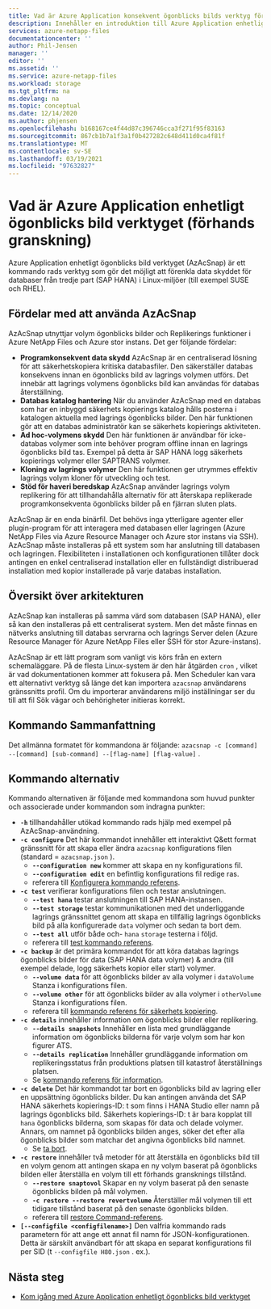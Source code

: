 ```yaml
---
title: Vad är Azure Application konsekvent ögonblicks bilds verktyg för Azure NetApp Files | Microsoft Docs
description: Innehåller en introduktion till Azure Application enhetligt ögonblicks bilds verktyg som du kan använda med Azure NetApp Files.
services: azure-netapp-files
documentationcenter: ''
author: Phil-Jensen
manager: ''
editor: ''
ms.assetid: ''
ms.service: azure-netapp-files
ms.workload: storage
ms.tgt_pltfrm: na
ms.devlang: na
ms.topic: conceptual
ms.date: 12/14/2020
ms.author: phjensen
ms.openlocfilehash: b168167ce4f44d87c396746cca3f271f95f83163
ms.sourcegitcommit: 867cb1b7a1f3a1f0b427282c648d411d0ca4f81f
ms.translationtype: MT
ms.contentlocale: sv-SE
ms.lasthandoff: 03/19/2021
ms.locfileid: "97632827"
---
```

# <a name="what-is-azure-application-consistent-snapshot-tool-preview"></a>Vad är Azure Application enhetligt ögonblicks bild verktyget (förhands granskning)

Azure Application enhetligt ögonblicks bild verktyget (AzAcSnap) är ett kommando rads verktyg som gör det möjligt att förenkla data skyddet för databaser från tredje part (SAP HANA) i Linux-miljöer (till exempel SUSE och RHEL).  

## <a name="benefits-of-using-azacsnap"></a>Fördelar med att använda AzAcSnap

AzAcSnap utnyttjar volym ögonblicks bilder och Replikerings funktioner i Azure NetApp Files och Azure stor instans.  Det ger följande fördelar:

- **Programkonsekvent data skydd** AzAcSnap är en centraliserad lösning för att säkerhetskopiera kritiska databasfiler. Den säkerställer databas konsekvens innan en ögonblicks bild av lagrings volymen utförs. Det innebär att lagrings volymens ögonblicks bild kan användas för databas återställning.
- **Databas katalog hantering** När du använder AzAcSnap med en databas som har en inbyggd säkerhets kopierings katalog hålls posterna i katalogen aktuella med lagrings ögonblicks bilder.  Den här funktionen gör att en databas administratör kan se säkerhets kopierings aktiviteten.
- **Ad hoc-volymens skydd** Den här funktionen är användbar för icke-databas volymer som inte behöver program offline innan en lagrings ögonblicks bild tas.  Exempel på detta är SAP HANA logg säkerhets kopierings volymer eller SAPTRANS volymer.
- **Kloning av lagrings volymer** Den här funktionen ger utrymmes effektiv lagrings volym kloner för utveckling och test.
- **Stöd för haveri beredskap** AzAcSnap använder lagrings volym replikering för att tillhandahålla alternativ för att återskapa replikerade programkonsekventa ögonblicks bilder på en fjärran sluten plats.

AzAcSnap är en enda binärfil.  Det behövs inga ytterligare agenter eller plugin-program för att interagera med databasen eller lagringen (Azure NetApp Files via Azure Resource Manager och Azure stor instans via SSH).  AzAcSnap måste installeras på ett system som har anslutning till databasen och lagringen.  Flexibiliteten i installationen och konfigurationen tillåter dock antingen en enkel centraliserad installation eller en fullständigt distribuerad installation med kopior installerade på varje databas installation.

## <a name="architecture-overview"></a>Översikt över arkitekturen

AzAcSnap kan installeras på samma värd som databasen (SAP HANA), eller så kan den installeras på ett centraliserat system.  Men det måste finnas en nätverks anslutning till databas servrarna och lagrings Server delen (Azure Resource Manager för Azure NetApp Files eller SSH för stor Azure-instans).

AzAcSnap är ett lätt program som vanligt vis körs från en extern schemaläggare.  På de flesta Linux-system är den här åtgärden `cron` , vilket är vad dokumentationen kommer att fokusera på.  Men Scheduler kan vara ett alternativt verktyg så länge det kan importera `azacsnap` användarens gränssnitts profil.  Om du importerar användarens miljö inställningar ser du till att fil Sök vägar och behörigheter initieras korrekt.

## <a name="command-synopsis"></a>Kommando Sammanfattning

Det allmänna formatet för kommandona är följande: `azacsnap -c [command] --[command] [sub-command] --[flag-name] [flag-value]` .

## <a name="command-options"></a>Kommando alternativ

Kommando alternativen är följande med kommandona som huvud punkter och associerade under kommandon som indragna punkter:

- **`-h`** tillhandahåller utökad kommando rads hjälp med exempel på AzAcSnap-användning.
- **`-c configure`** Det här kommandot innehåller ett interaktivt Q&ett format gränssnitt för att skapa eller ändra `azacsnap` konfigurations filen (standard = `azacsnap.json` ).
  - **`--configuration new`** kommer att skapa en ny konfigurations fil.
  - **`--configuration edit`** en befintlig konfigurations fil redige ras.
  - referera till [Konfigurera kommando referens](azacsnap-cmd-ref-configure.md).
- **`-c test`** verifierar konfigurations filen och testar anslutningen.
  - **`--test hana`**  testar anslutningen till SAP HANA-instansen.
  - **`--test storage`** testar kommunikationen med det underliggande lagrings gränssnittet genom att skapa en tillfällig lagrings ögonblicks bild på alla konfigurerade `data` volymer och sedan ta bort dem.
  - **`--test all`** utför både och- `hana` `storage` testerna i följd.
  - referera till [test kommando referens](azacsnap-cmd-ref-test.md).
- **`-c backup`** är det primära kommandot för att köra databas lagrings ögonblicks bilder för data (SAP HANA data volymer) & andra (till exempel delade, logg säkerhets kopior eller start) volymer.
  - **`--volume data`** för att ögonblicks bilder av alla volymer i `dataVolume` Stanza i konfigurations filen.
  - **`--volume other`** för att ögonblicks bilder av alla volymer i `otherVolume` Stanza i konfigurations filen.
  - referera till [kommando referens för säkerhets kopiering](azacsnap-cmd-ref-backup.md).
- **`-c details`** innehåller information om ögonblicks bilder eller replikering.
  - **`--details snapshots`** Innehåller en lista med grundläggande information om ögonblicks bilderna för varje volym som har kon figurer ATS.
  - **`--details replication`** Innehåller grundläggande information om replikeringsstatus från produktions platsen till katastrof återställnings platsen.
  - Se [kommando referens för information](azacsnap-cmd-ref-details.md).
- **`-c delete`** Det här kommandot tar bort en ögonblicks bild av lagring eller en uppsättning ögonblicks bilder. Du kan antingen använda det SAP HANA säkerhets kopierings-ID: t som finns i HANA Studio eller namn på lagrings ögonblicks bild. Säkerhets kopierings-ID: t är bara kopplat till `hana` ögonblicks bilderna, som skapas för data och delade volymer. Annars, om namnet på ögonblicks bilden anges, söker det efter alla ögonblicks bilder som matchar det angivna ögonblicks bild namnet.
  - Se [ta bort](azacsnap-cmd-ref-delete.md).
- **`-c restore`** innehåller två metoder för att återställa en ögonblicks bild till en volym genom att antingen skapa en ny volym baserat på ögonblicks bilden eller återställa en volym till ett förhands gransknings tillstånd.
  - **`--restore snaptovol`** Skapar en ny volym baserat på den senaste ögonblicks bilden på mål volymen.
  - **`-c restore --restore revertvolume`** Återställer mål volymen till ett tidigare tillstånd baserat på den senaste ögonblicks bilden.
  - referera till [restore Command-referens](azacsnap-cmd-ref-restore.md).
- **`[--configfile <configfilename>]`** Den valfria kommando rads parametern för att ange ett annat fil namn för JSON-konfigurationen.  Detta är särskilt användbart för att skapa en separat konfigurations fil per SID (t `--configfile H80.json` . ex.).

## <a name="next-steps"></a>Nästa steg

- [Kom igång med Azure Application enhetligt ögonblicks bild verktyget](azacsnap-get-started.md)

